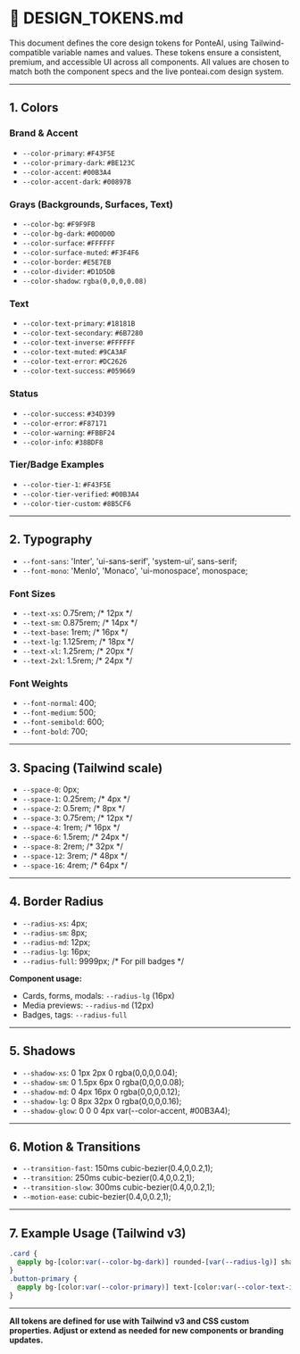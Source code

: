 # 🎨 DESIGN_TOKENS.md

This document defines the core design tokens for PonteAI, using Tailwind-compatible variable names and values. These tokens ensure a consistent, premium, and accessible UI across all components. All values are chosen to match both the component specs and the live ponteai.com design system.

---

## 1. Colors

### Brand & Accent
- `--color-primary`: `#F43F5E`  <!-- Rose-500, used for CTAs, highlights -->
- `--color-primary-dark`: `#BE123C` <!-- Rose-700, CTA hover -->
- `--color-accent`: `#00B3A4` <!-- Used for status, progress, accents -->
- `--color-accent-dark`: `#00897B`

### Grays (Backgrounds, Surfaces, Text)
- `--color-bg`: `#F9F9FB` <!-- Main background, light gray -->
- `--color-bg-dark`: `#0D0D0D` <!-- Card/section dark bg -->
- `--color-surface`: `#FFFFFF` <!-- Card/modal surface -->
- `--color-surface-muted`: `#F3F4F6` <!-- Muted surface -->
- `--color-border`: `#E5E7EB` <!-- Border gray-200 -->
- `--color-divider`: `#D1D5DB` <!-- Divider gray-300 -->
- `--color-shadow`: `rgba(0,0,0,0.08)`

### Text
- `--color-text-primary`: `#18181B` <!-- Main text, gray-900 -->
- `--color-text-secondary`: `#6B7280` <!-- gray-500 -->
- `--color-text-inverse`: `#FFFFFF` <!-- On dark bg -->
- `--color-text-muted`: `#9CA3AF` <!-- gray-400 -->
- `--color-text-error`: `#DC2626` <!-- Red-600 -->
- `--color-text-success`: `#059669` <!-- Green-600 -->

### Status
- `--color-success`: `#34D399` <!-- Green-400 -->
- `--color-error`: `#F87171` <!-- Red-400 -->
- `--color-warning`: `#FBBF24` <!-- Amber-400 -->
- `--color-info`: `#38BDF8` <!-- Sky-400 -->

### Tier/Badge Examples
- `--color-tier-1`: `#F43F5E` <!-- Rose-500 -->
- `--color-tier-verified`: `#00B3A4` <!-- Accent -->
- `--color-tier-custom`: `#8B5CF6` <!-- Violet-500 -->

---

## 2. Typography

- `--font-sans`: 'Inter', 'ui-sans-serif', 'system-ui', sans-serif;
- `--font-mono`: 'Menlo', 'Monaco', 'ui-monospace', monospace;

### Font Sizes
- `--text-xs`: 0.75rem;   /* 12px */
- `--text-sm`: 0.875rem;  /* 14px */
- `--text-base`: 1rem;    /* 16px */
- `--text-lg`: 1.125rem;  /* 18px */
- `--text-xl`: 1.25rem;   /* 20px */
- `--text-2xl`: 1.5rem;   /* 24px */

### Font Weights
- `--font-normal`: 400;
- `--font-medium`: 500;
- `--font-semibold`: 600;
- `--font-bold`: 700;

---

## 3. Spacing (Tailwind scale)
- `--space-0`: 0px;
- `--space-1`: 0.25rem;   /* 4px */
- `--space-2`: 0.5rem;    /* 8px */
- `--space-3`: 0.75rem;   /* 12px */
- `--space-4`: 1rem;      /* 16px */
- `--space-6`: 1.5rem;    /* 24px */
- `--space-8`: 2rem;      /* 32px */
- `--space-12`: 3rem;     /* 48px */
- `--space-16`: 4rem;     /* 64px */

---

## 4. Border Radius
- `--radius-xs`: 4px;
- `--radius-sm`: 8px;
- `--radius-md`: 12px;
- `--radius-lg`: 16px;
- `--radius-full`: 9999px; /* For pill badges */

**Component usage:**
- Cards, forms, modals: `--radius-lg` (16px)
- Media previews: `--radius-md` (12px)
- Badges, tags: `--radius-full`

---

## 5. Shadows
- `--shadow-xs`: 0 1px 2px 0 rgba(0,0,0,0.04);
- `--shadow-sm`: 0 1.5px 6px 0 rgba(0,0,0,0.08);
- `--shadow-md`: 0 4px 16px 0 rgba(0,0,0,0.12);
- `--shadow-lg`: 0 8px 32px 0 rgba(0,0,0,0.16);
- `--shadow-glow`: 0 0 0 4px var(--color-accent, #00B3A4);

---

## 6. Motion & Transitions
- `--transition-fast`: 150ms cubic-bezier(0.4,0,0.2,1);
- `--transition`: 250ms cubic-bezier(0.4,0,0.2,1);
- `--transition-slow`: 300ms cubic-bezier(0.4,0,0.2,1);
- `--motion-ease`: cubic-bezier(0.4,0,0.2,1);

---

## 7. Example Usage (Tailwind v3)

```css
.card {
  @apply bg-[color:var(--color-bg-dark)] rounded-[var(--radius-lg)] shadow-[var(--shadow-md)] p-[var(--space-4)];
}
.button-primary {
  @apply bg-[color:var(--color-primary)] text-[color:var(--color-text-inverse)] rounded-[var(--radius-md)] px-[var(--space-4)] py-[var(--space-3)] font-bold transition-[var(--transition)];
}
```

---

**All tokens are defined for use with Tailwind v3 and CSS custom properties. Adjust or extend as needed for new components or branding updates.**
